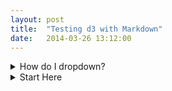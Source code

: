 ```yaml
---
layout: post
title:  "Testing d3 with Markdown"
date:   2014-03-26 13:12:00
---
```


<details>
<summary>How do I dropdown?</summary>
<br>
<code> This is how you dropdown. </code> </br>
This is how you dropdown.
</details>


<details>
<summary>Start Here</summary>
<br>
Oh no, you think. Surely they wouldn't have been so foolish as to let her write yet another one. They are tempting fate, letting her get away with this two months in a row. Who knows what horrors will befall you this time. If you are lucky, it will only be Trogdor burnanating you to a crisp. It will involve only physical monsters, not the unearthly disturbances of time and dark and cold. You shudder. You had held out hope that her prose might be gentled the way that centuries of water smooth a pebble, but such hope is whisked away with the next thought: you never know, with these texts, if you will be fortunate enough to exist outside the inky blackness, cursed to only watch as the story dismally unfolds before your eyes, or if you will be a deeply unwilling participant, your agency slave to the whims of an unreliable, mercurial narrator.
</details>
